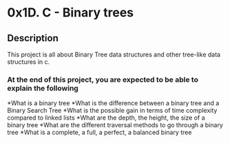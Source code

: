 # 0x1D. C - Binary trees

## Description
This project is all about Binary Tree data structures and other tree-like data structures in c.

### At the end of this project, you are expected to be able to explain the following

*What is a binary tree
*What is the difference between a binary tree and a Binary Search Tree
*What is the possible gain in terms of time complexity compared to linked lists
*What are the depth, the height, the size of a binary tree
*What are the different traversal methods to go through a binary tree
*What is a complete, a full, a perfect, a balanced binary tree


